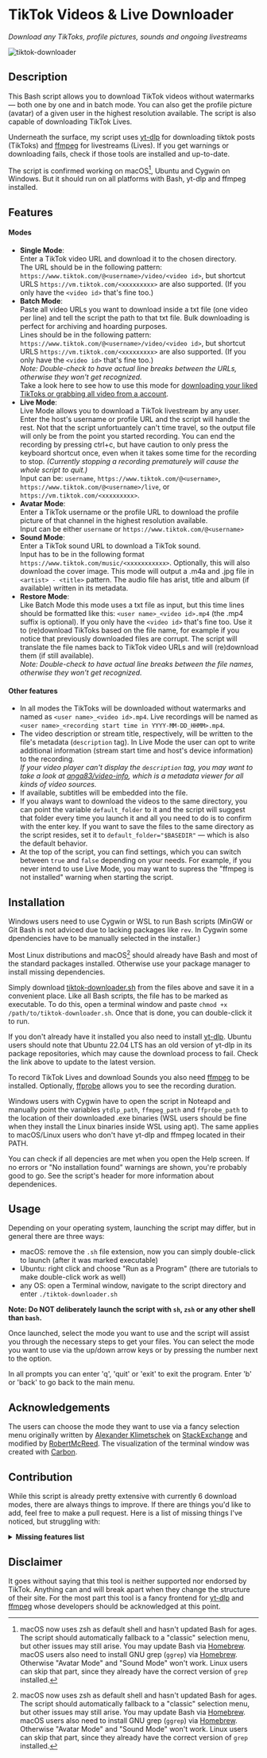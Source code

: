 # TikTok Videos & Live Downloader
_Download any TikToks, profile pictures, sounds and ongoing livestreams_

![tiktok-downloader](https://raw.githubusercontent.com/anga83/tiktok-downloader/main/screenshot-v2.5.png)

## Description

This Bash script allows you to download TikTok videos without watermarks — both one by one and in batch mode. You can also get the profile picture (avatar) of a given user in the highest resolution available. The script is also capable of downloading TikTok Lives.

Underneath the surface, my script uses [yt-dlp](https://github.com/yt-dlp/yt-dlp) for downloading tiktok posts (TikToks) and [ffmpeg](https://ffmpeg.org/) for livestreams (Lives). If you get warnings or downloading fails, check if those tools are installed and up-to-date.

The script is confirmed working on macOS[^1], Ubuntu and Cygwin on Windows. But it should run on all platforms with Bash, yt-dlp and ffmpeg installed.

## Features

#### Modes

- **Single Mode**: <br />Enter a TikTok video URL and download it to the chosen directory. <br />The URL should be in the following pattern: `https://www.tiktok.com/@<username>/video/<video id>`, but shortcut URLS `https://vm.tiktok.com/<xxxxxxxxx>` are also supported. (If you only have the `<video id>` that's fine too.)
- **Batch Mode**: <br />Paste all video URLs you want to download inside a txt file (one video per line) and tell the script the path to that txt file. Bulk downloading is perfect for archiving and hoarding purposes. <br />Lines should be in the following pattern: `https://www.tiktok.com/@<username>/video/<video id>`, but shortcut URLS `https://vm.tiktok.com/<xxxxxxxxx>` are also supported. (If you only have the `<video id>` that's fine too.) <br />_Note: Double-check to have actual line breaks between the URLs, otherwise they won't get recognized._ <br /> Take a look here to see how to use this mode for [downloading your liked TikToks or grabbing all video from a account](https://github.com/anga83/tiktok-downloader/wiki/Tutorial:-Download-all-TikToks-by-a-specific-user---Download-your-liked-TikToks). 
- **Live Mode**: <br />Live Mode allows you to download a TikTok livestream by any user. <br />Enter the host's username or profile URL and the script will handle the rest. Not that the script unfortuantely can't time travel, so the output file will only be from the point you started recording. You can end the recording by pressing ctrl+c, but have caution to only press the keyboard shortcut once, even when it takes some time for the recording to stop. _(Currently stopping a recording prematurely will cause the whole script to quit.)_ <br />Input can be: `username`, `https://www.tiktok.com/@<username>`, `https://www.tiktok.com/@<username>/live`, or `https://vm.tiktok.com/<xxxxxxxxx>`.
- **Avatar Mode**: <br />Enter a TikTok username or the profile URL to download the profile picture of that channel in the highest resolution available. <br />Input can be either `username` or `https://www.tiktok.com/@<username>`
- **Sound Mode**: <br />Enter a TikTok sound URL to download a TikTok sound. <br />Input has to be in the following format `https://www.tiktok.com/music/<xxxxxxxxxxx>`. Optionally, this will also download the cover image. This mode will output a .m4a and .jpg file in `<artist> - <title>` pattern. The audio file has arist, title and album (if available) written in its metadata. 
- **Restore Mode**: <br />Like Batch Mode this mode uses a txt file as input, but this time lines should be formatted like this: `<user name>_<video id>.mp4` (the .mp4 suffix is optional). If you only have the `<video id>` that's fine too. Use it to (re)download TikToks based on the file name, for example if you notice that previously downloaded files are corrupt. The script will translate the file names back to TikTok video URLs and will (re)download them (if still available). <br />_Note: Double-check to have actual line breaks between the file names, otherwise they won't get recognized._

#### Other features
- In all modes the TikToks will be downloaded without watermarks and named as `<user name>_<video id>.mp4`. Live recordings will be named as `<user name>_<recording start time in YYYY-MM-DD_HHMM>.mp4`.
- The video description or stream title, respectively, will be written to the file's metadata (`description` tag). In Live Mode the user can opt to write additional information (stream start time and host's device information) to the recording. <br />_If your video player can't display the `description` tag, you may want to take a look at [anga83/video-info](https://github.com/anga83/video-info), which is a metadata viewer for all kinds of video sources._
- If available, subtitles will be embedded into the file.
- If you always want to download the videos to the same directory, you can point the variable `default_folder` to it and the script will suggest that folder every time you launch it and all you need to do is to confirm with the enter key. If you want to save the files to the same directory as the script resides, set it to `default_folder="$BASEDIR"` — which is also the default behavior.
- At the top of the script, you can find settings, which you can switch between `true` and `false` depending on your needs. For example, if you never intend to use Live Mode, you may want to supress the "ffmpeg is not installed" warning when starting the script.

## Installation

Windows users need to use Cygwin or WSL to run Bash scripts (MinGW or Git Bash is not adviced due to lacking packages like `rev`. In Cygwin some dpendencies have to be manually selected in the installer.)

Most Linux distributions and macOS[^1] should already have Bash and most of the standard packages installed. Otherwise use your package manager to install missing dependencies.

Simply download [tiktok-downloader.sh](https://raw.githubusercontent.com/anga83/tiktok-downloader/main/tiktok-downloader.sh) from the files above and save it in a convenient place. Like all Bash scripts, the file has to be marked as executable. To do this, open a terminal window and paste `chmod +x /path/to/tiktok-downloader.sh`. Once that is done, you can double-click it to run.

If you don't already have it installed you also need to install [yt-dlp](https://github.com/yt-dlp/yt-dlp).
Ubuntu users should note that Ubuntu 22.04 LTS has an old version of yt-dlp in its package repositories, which may cause the download process to fail. Check the link above to update to the latest version.

To record TikTok Lives and download Sounds you also need [ffmpeg](https://ffmpeg.org) to be installed. Optionally, [ffprobe](https://ffmpeg.org) allows you to see the recording duration.

Windows users with Cygwin have to open the script in Noteapd and manually point the variables `ytdlp_path`, `ffmpeg_path` and `ffprobe_path` to the location of their downloaded .exe binaries (WSL users should be fine when they install the Linux binaries inside WSL using apt). The same applies to macOS/Linux users who don't have yt-dlp and ffmpeg located in their PATH.

You can check if all depencies are met when you open the Help screen. If no errors or "No installation found" warnings are shown, you're probably good to go. See the script's header for more information about dependenices.


## Usage

Depending on your operating system, launching the script may differ, but in general there are three ways:
- macOS: remove the `.sh` file extension, now you can simply double-click to launch (after it was marked executable)
- Ubuntu: right click and choose "Run as a Program" (there are tutorials to make double-click work as well)
- any OS: open a Terminal window, navigate to the script directory and enter `./tiktok-downloader.sh`

**Note: Do NOT deliberately launch the script with `sh`, `zsh` or any other shell than `bash`.**

Once launched, select the mode you want to use and the script will assist you through the necessary steps to get your files. You can select the mode you want to use via the up/down arrow keys or by pressing the number next to the option.

In all prompts you can enter 'q', 'quit' or 'exit' to exit the program. Enter 'b' or 'back' to go back to the main menu.

## Acknowledgements

The users can choose the mode they want to use via a fancy selection menu originally written by [Alexander Klimetschek](https://unix.stackexchange.com/users/219724/alexander-klimetschek) on [StackExchange](https://unix.stackexchange.com/questions/146570/arrow-key-enter-menu) and modified by [RobertMcReed](https://gist.github.com/RobertMcReed/05b2dad13e20bb5648e4d8ba356aa60e).
The visualization of the terminal window was created with [Carbon](https://carbon.now.sh).

## Contribution

While this script is already pretty extensive with currently 6 download modes, there are always things to improve. If there are things you'd like to add, feel free to make a pull request. Here is a list of missing things I've noticed, but struggling with:

<details><summary><b>Missing features list</b></summary>

- Make script more robust against wrong user inputs and unsuccessful server responses
- Checking if yt-dlp is up-to-date on Debian-based distributions (yt-dlp's integrated update mechanism is disable)
- Wiki entry: Writing a step-by-step guide to run this script on Windows (both Cygwin and WSL)
- Fixing cover art integration in Sound Mode
- After the host ended their Live it takes roughly 60-70 seconds for ffmpeg to notice/timeout. Any way to fasten that up?
- Trapping ctrl+c during live recording without killing the script. <br />(My previous attempts to grab the process ID of ffmpeg in order to subsequently killing n this process did not work. Either the recording did not start at all or ffmpeg continued to run in the background after returning to the main menu.)
- Sometimes the public API doesn't show the TikTok HLS playlist URL (JSON object `.LiveRoomInfo.liveUrl`) despite the host being live. Similar tools than mine are also struggling with this [issue](https://github.com/Pauloo27/tiktok-live/issues/4), especially since it's reproducibly broken with some hosts while others work fine. <br />(To this point I couldn't find a way to grab either the m3u8 play or flv stream URL directly from the website instead of the API call. Any idea on how to bypass this issue or why it happens with one but not the other is appreaciated.)


</details>

## Disclaimer

It goes without saying that this tool is neither supported nor endorsed by TikTok. Anything can and will break apart when they change the structure of their site. For the most part this tool is a fancy frontend for [yt-dlp](https://github.com/yt-dlp/yt-dlp) and [ffmpeg](https://ffmpeg.org/) whose developers should be acknowledged at this point.

[^1]: macOS now uses zsh as default shell and hasn't updated Bash for ages. The script should automatically fallback to a "classic" selection menu, but other issues may still arise. You may update Bash via [Homebrew](https://formulae.brew.sh/formula/bash). <br />macOS users also need to install GNU grep (`ggrep`) via [Homebrew](https://formulae.brew.sh/formula/grep). Otherwise "Avatar Mode" and "Sound Mode" won't work. Linux users can skip that part, since they already have the correct version of `grep` installed.
